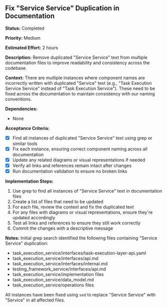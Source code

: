 ## Fix "Service Service" Duplication in Documentation

**Status:** Completed

**Priority:** Medium

**Estimated Effort:** 2 hours

**Description:**
Remove duplicated "Service Service" text from multiple documentation files to improve readability and consistency across the codebase.

**Context:**
There are multiple instances where component names are incorrectly written with duplicated "Service" text (e.g., "Task Execution Service Service" instead of "Task Execution Service"). These need to be fixed across the documentation to maintain consistency with our naming conventions.

**Dependencies:**

* None

**Acceptance Criteria:**

- [x] Find all instances of duplicated "Service Service" text using grep or similar tools
- [x] Fix each instance, ensuring correct component naming across all documentation
- [x] Update any related diagrams or visual representations if needed
- [x] Verify all links and references remain intact after changes
- [x] Run documentation validation to ensure no broken links

**Implementation Steps:**


1. Use grep to find all instances of "Service Service" text in documentation files
2. Create a list of files that need to be updated
3. For each file, review the context and fix the duplicated text
4. For any files with diagrams or visual representations, ensure they're updated accordingly
5. Test all links and references to ensure they still work correctly
6. Commit the changes with a descriptive message

**Notes:**
Initial grep search identified the following files containing "Service Service" duplication:

* task_execution_service/interfaces/task-execution-layer-api.yaml
* task_execution_service/interfaces/api.md
* task_execution_service/interfaces/internal.md
* testing_framework_service/interfaces/api.md
* task_execution_service/implementation files
* task_execution_service/data_model.md
* task_execution_service/operations files

All instances have been fixed using `sed` to replace "Service Service" with "Service" in all affected files.


